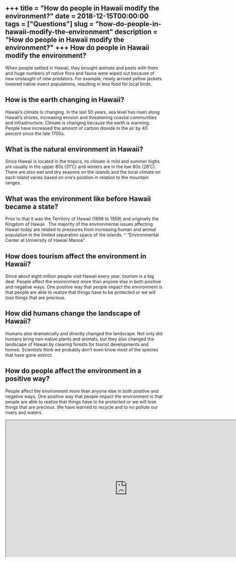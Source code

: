 +++
title = "How do people in Hawaii modify the environment?"
date = 2018-12-15T00:00:00
tags = ["Questions"]
slug = "how-do-people-in-hawaii-modify-the-environment"
description = "How do people in Hawaii modify the environment?"
+++
How do people in Hawaii modify the environment?
-----------------------------------------------

When people settled in Hawaii, they brought animals and pests with them and huge numbers of native flora and fauna were wiped out because of new onslaught of new predators. For example, newly arrived yellow jackets lowered native insect populations, resulting in less food for local birds.

How is the earth changing in Hawaii?
------------------------------------

Hawaii’s climate is changing. In the last 50 years, sea level has risen along Hawaii’s shores, increasing erosion and threatening coastal communities and infrastructure. Climate is changing because the earth is warming. People have increased the amount of carbon dioxide in the air by 40 percent since the late 1700s.

What is the natural environment in Hawaii?
------------------------------------------

Since Hawaii is located in the tropics, its climate is mild and summer highs are usually in the upper 80s (31˚C) and winters are in the low 80s (28˚C). There are also wet and dry seasons on the islands and the local climate on each island varies based on one’s position in relation to the mountain ranges.

What was the environment like before Hawaii became a state?
-----------------------------------------------------------

Prior to that it was the Territory of Hawaii (1898 to 1959) and originally the Kingdom of Hawaii . The majority of the environmental issues affecting Hawaii today are related to pressures from increasing human and animal population in the limited separation space of the islands. ^ “Environmental Center at University of Hawaii Manoa”.

How does tourism affect the environment in Hawaii?
--------------------------------------------------

Since about eight million people visit Hawaii every year, tourism is a big deal. People affect the environment more than anyone else in both positive and negative ways. One positive way that people impact the environment is that people are able to realize that things have to be protected or we will lose things that are precious.

How did humans change the landscape of Hawaii?
----------------------------------------------

Humans also dramatically and directly changed the landscape. Not only did humans bring non-native plants and animals, but they also changed the landscape of Hawaii by clearing forests for tourist developments and homes. Scientists think we probably don’t even know most of the species that have gone extinct.

How do people affect the environment in a positive way?
-------------------------------------------------------

People affect the environment more than anyone else in both positive and negative ways. One positive way that people impact the environment is that people are able to realize that things have to be protected or we will lose things that are precious. We have learned to recycle and to no pollute our rivers and waters.

<iframe allow="accelerometer; autoplay; clipboard-write; encrypted-media; gyroscope; picture-in-picture" allowfullscreen="" class="__youtube_prefs__  epyt-is-override  no-lazyload" data-no-lazy="1" data-origheight="433" data-origwidth="770" data-skipgform_ajax_framebjll="" height="433" id="_ytid_61580" loading="lazy" src="https://www.youtube.com/embed/cHImj8i2Fwg?enablejsapi=1&autoplay=0&cc_load_policy=0&cc_lang_pref=&iv_load_policy=1&loop=0&modestbranding=0&rel=1&fs=1&playsinline=0&autohide=2&theme=dark&color=red&controls=1&" title="YouTube player" width="770"></iframe>